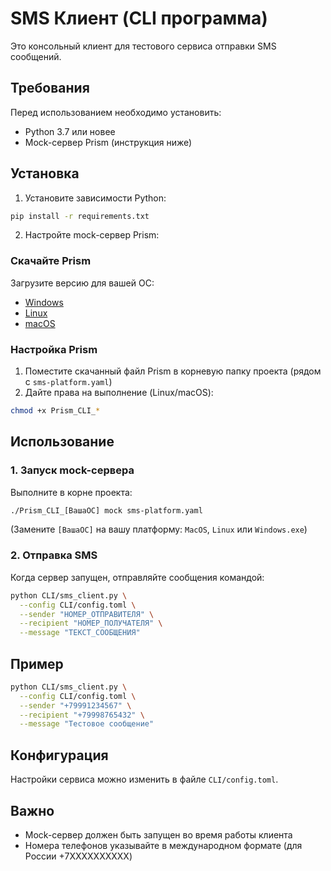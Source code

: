 # SMS Клиент (CLI программа)

Это консольный клиент для тестового сервиса отправки SMS сообщений.

## Требования

Перед использованием необходимо установить:

- Python 3.7 или новее
- Mock-сервер Prism (инструкция ниже)

## Установка

1. Установите зависимости Python:
```bash
pip install -r requirements.txt
```

2. Настройте mock-сервер Prism:

### Скачайте Prism
Загрузите версию для вашей ОС:
- [Windows](https://github.com/stoplightio/prism/releases)
- [Linux](https://github.com/stoplightio/prism/releases)
- [macOS](https://github.com/stoplightio/prism/releases)

### Настройка Prism
1. Поместите скачанный файл Prism в корневую папку проекта (рядом с `sms-platform.yaml`)
2. Дайте права на выполнение (Linux/macOS):
```bash
chmod +x Prism_CLI_*
```

## Использование

### 1. Запуск mock-сервера
Выполните в корне проекта:
```bash
./Prism_CLI_[ВашаОС] mock sms-platform.yaml
```
(Замените `[ВашаОС]` на вашу платформу: `MacOS`, `Linux` или `Windows.exe`)

### 2. Отправка SMS
Когда сервер запущен, отправляйте сообщения командой:
```bash
python CLI/sms_client.py \
  --config CLI/config.toml \
  --sender "НОМЕР_ОТПРАВИТЕЛЯ" \
  --recipient "НОМЕР_ПОЛУЧАТЕЛЯ" \
  --message "ТЕКСТ_СООБЩЕНИЯ"
```

## Пример
```bash
python CLI/sms_client.py \
  --config CLI/config.toml \
  --sender "+79991234567" \
  --recipient "+79998765432" \
  --message "Тестовое сообщение"
```

## Конфигурация
Настройки сервиса можно изменить в файле `CLI/config.toml`.

## Важно
- Mock-сервер должен быть запущен во время работы клиента
- Номера телефонов указывайте в международном формате (для России +7XXXXXXXXXX)
